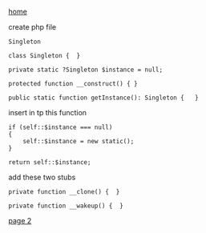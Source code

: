 [home](./page01.md)


create php file

```
Singleton
```

```
class Singleton {  }
```

```
private static ?Singleton $instance = null;
```

```
protected function __construct() { }
```

```
public static function getInstance(): Singleton {   }
```
insert in tp this function

```
if (self::$instance === null)
{
    self::$instance = new static();
}

return self::$instance;
```

add these two stubs

```
private function __clone() {  }

private function __wakeup() {  }
```

[page 2](./page02.md)
